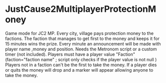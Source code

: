 # JustCause2MultiplayerProtectionMoney
Game mode for JC2 MP. Every city, village pays protection money to the factions. The faction that manages to get first to the money and keeps it for 15 minutes wins the prize. Every minute an announcement will be made with player name ,money and position.
Needs the Metronom script or a custom timer (not included).
Players must have a player value "Faction" (faction="faction name" ; script only checks if the player value is not null )
Players not in a faction can't be the first to take the money.
If a player dies or quits the money will drop and a marker will appear allowing anyone to take the money.
